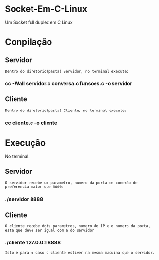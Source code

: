 # Socket-Em-C-Linux

  Um Socket full duplex em C Linux

# Conpilação

  ## Servidor
    Dentro do diretorio(pasta) Servidor, no terminal execute:
  ### cc -Wall servidor.c conversa.c funsoes.c -o servidor

  ## Cliente
    Dentro do diretorio(pasta) Cliente, no terminal execute:
  ### cc cliente.c -o cliente

# Execução
  No terminal:

  ## Servidor
    O servidor recebe um parametro, numero da porta de conexão de preferencia maior que 5000:
  ### ./servidor 8888

  ## Cliente
    O cliente recebe dois parametros, numero de IP e o numero da porta, esta que deve ser igual com a do servidor:
  ### ./cliente 127.0.0.1 8888
    Isto é para o caso o cliente estiver na mesma maquina que o servidor.
